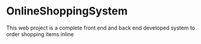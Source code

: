 # OnlineShoppingSystem
This web project is a complete front end and back end  developed system to order shopping items inline
